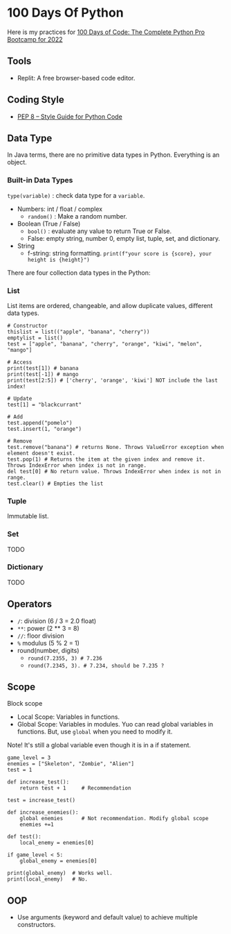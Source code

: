 # 100 Days Of Python
Here is my practices for [100 Days of Code: The Complete Python Pro Bootcamp for 2022](https://100daysofpython.dev/)

## Tools
- Replit: A free browser-based code editor.

## Coding Style
- [PEP 8 – Style Guide for Python Code](https://peps.python.org/pep-0008/)

## Data Type
In Java terms, there are no primitive data types in Python. Everything is an object.

### Built-in Data Types
`type(variable)` : check data type for a `variable`.
- Numbers: int / float / complex
  - `random()` : Make a random number.
- Boolean (True / False)
  - `bool()` : evaluate any value to return True or False.
  - False: empty string, number 0, empty list, tuple, set, and dictionary.
- String
  - f-string: string formatting. `print(f"your score is {score}, your height is {height}")`

There are four collection data types in the Python:
### List
List items are ordered, changeable, and allow duplicate values, different data types.
```
# Constructor
thislist = list(("apple", "banana", "cherry"))
emptylist = list()
test = ["apple", "banana", "cherry", "orange", "kiwi", "melon", "mango"]

# Access
print(test[1]) # banana
print(test[-1]) # mango
print(test[2:5]) # ['cherry', 'orange', 'kiwi'] NOT include the last index!

# Update
test[1] = "blackcurrant"

# Add
test.append("pomelo")
test.insert(1, "orange")

# Remove
test.remove("banana") # returns None. Throws ValueError exception when element doesn't exist.
test.pop(1) # Returns the item at the given index and remove it. Throws IndexError when index is not in range.
del test[0] # No return value. Throws IndexError when index is not in range.
test.clear() # Empties the list
```

### Tuple
Immutable list.
### Set
TODO
### Dictionary
TODO

## Operators
- `/`: division (6 / 3 = 2.0 float)
- `**`: power (2 ** 3 = 8)
- `//`: floor division
- `%` modulus (5 % 2 = 1)
- round(number, digits)
  - `round(7.2355, 3) # 7.236`
  - `round(7.2345, 3). # 7.234, should be 7.235 ?`

## Scope
Block scope
- Local Scope: Variables in functions.
- Global Scope: Variables in modules. Yuo can read global variables in functions. But, use `global` when you need to modify it.

Note! It's still a global variable even though it is in a if statement.
```
game_level = 3
enemies = ["Skeleton", "Zombie", "Alien"]
test = 1

def increase_test():
    return test + 1     # Recommendation

test = increase_test()

def increase_enemies():
    global enemies      # Not recommendation. Modify global scope
    enemies +=1

def test():
    local_enemy = enemies[0]

if game_level < 5:
    global_enemy = enemies[0]

print(global_enemy)  # Works well.
print(local_enemy)   # No.
```


## OOP
- Use arguments (keyword and default value) to achieve multiple constructors.
